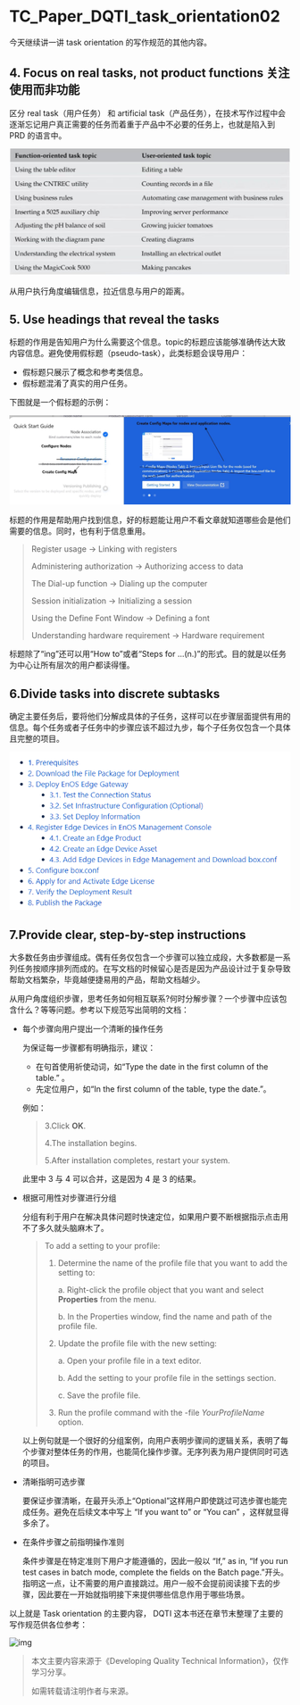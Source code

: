 # TC_Paper_DQTI_task_orientation02

今天继续讲一讲 task orientation 的写作规范的其他内容。

## 4. Focus on real tasks, not product functions 关注使用而非功能

区分 real task（用户任务） 和 artificial task（产品任务），在技术写作过程中会逐渐忘记用户真正需要的任务而着重于产品中不必要的任务上，也就是陷入到 PRD 的语言中。

![task_content](../../images/real_content.jpg)

从用户执行角度编辑信息，拉近信息与用户的距离。

## 5. Use headings that reveal the tasks

标题的作用是告知用户为什么需要这个信息。topic的标题应该能够准确传达大致内容信息。避免使用假标题（pseudo-task），此类标题会误导用户：

- 假标题只展示了概念和参考类信息。
- 假标题混淆了真实的用户任务。

下图就是一个假标题的示例：

![user_heading](../../images/newcomer_guide.jpg)

标题的作用是帮助用户找到信息，好的标题能让用户不看文章就知道哪些会是他们需要的信息。同时，也有利于信息重用。

> Register usage →  Linking with registers
>
> Administering authorization → Authorizing access to data
>
> The Dial-up function → Dialing up the computer
>
> Session initialization → Initializing a session
>
> Using the Define Font Window → Defining a font
>
> Understanding hardware requirement → Hardware requirement

标题除了“ing”还可以用“How to”或者“Steps for ...(n.)”的形式。目的就是以任务为中心让所有层次的用户都读得懂。

## 6.Divide tasks into discrete subtasks

确定主要任务后，要将他们分解成具体的子任务，这样可以在步骤层面提供有用的信息。每个任务或者子任务中的步骤应该不超过九步，每个子任务仅包含一个具体且完整的项目。

![user_heading](../../images/steps.png)

## 7.Provide clear, step-by-step instructions

大多数任务由步骤组成。偶有任务仅包含一个步骤可以独立成段，大多数都是一系列任务按顺序排列而成的。在写文档的时候留心是否是因为产品设计过于复杂导致帮助文档繁杂，毕竟越便捷易用的产品，帮助文档越少。

从用户角度组织步骤，思考任务如何相互联系?何时分解步骤？一个步骤中应该包含什么？等等问题。参考以下规范写出简明的文档：

- 每个步骤向用户提出一个清晰的操作任务

  为保证每一步骤都有明确指示，建议：

  + 在句首使用祈使动词，如“Type the date in the first column of the table.” 。
  + 先定位用户，如“In the first column of the table, type the date.”。

  例如：

  > 3.Click **OK**.
  >
  > 4.The installation begins.
  >
  > 5.After installation completes, restart your system.

  此里中 3 与 4 可以合并，这是因为 4 是 3 的结果。

- 根据可用性对步骤进行分组

  分组有利于用户在解决具体问题时快速定位，如果用户要不断根据指示点击用不了多久就头脑麻木了。

  > To add a setting to your profile:
  >
  > 1. Determine the name of the profile file that you want to add the setting to:
  >
  >     a. Right-click the profile object that you want and select **Properties** from the menu.
  >
  >     b. In the Properties window, find the name and path of the profile file.
  >
  > 2. Update the profile file with the new setting:
  >
  >    a. Open your profile file in a text editor.
  >
  >    b. Add the setting to your profile file in the settings section.
  >
  >    c. Save the profile file.
  >
  > 3. Run the profile command with the -file *YourProfileName* option.

  以上例句就是一个很好的分组案例，向用户表明步骤间的逻辑关系，表明了每个步骤对整体任务的作用，也能简化操作步骤。无序列表为用户提供同时可选的项目。

- 清晰指明可选步骤

  要保证步骤清晰，在最开头添上“Optional”这样用户即使跳过可选步骤也能完成任务。避免在后续文本中写上 “If you want to” or “You can” ，这样就显得多余了。

- 在条件步骤之前指明操作准则

  条件步骤是在特定准则下用户才能遵循的，因此一般以 “If,” as in, “If you run test cases in batch mode, complete the fields on the Batch page.”开头。指明这一点，让不需要的用户直接跳过。用户一般不会提前阅读接下去的步骤，因此要在一开始就指明接下来提供哪些信息作用于哪些场景。

以上就是 Task orientation 的主要内容， DQTI 这本书还在章节末整理了主要的写作规范供各位参考：

![img](../../images/DQTI_Task_Orientation.png)

> 本文主要内容来源于《Developing Quality Technical Information》，仅作学习分享。
>
> 如需转载请注明作者与来源。

